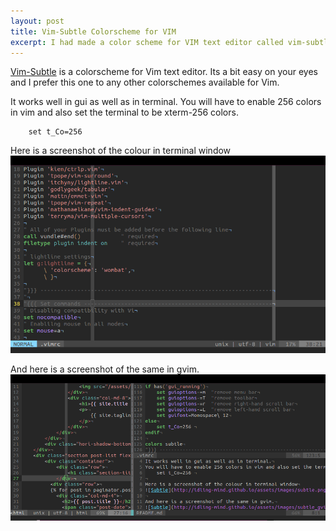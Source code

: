 ```yaml
---
layout: post
title: Vim-Subtle Colorscheme for VIM
excerpt: I had made a color scheme for VIM text editor called vim-subtle.
---
```

[Vim-Subtle](https://github.com/idling-mind/vim-color-subtle) is a colorscheme for Vim text editor. Its a bit easy on your eyes and I prefer this one to any other colorschemes available for Vim.

It works well in gui as well as in terminal.
You will have to enable 256 colors in vim and also set the terminal to be xterm-256 colors.

```
    set t_Co=256 
```

Here is a screenshot of the colour in terminal window
![Subtle](/assets/images/subtle.png)

And here is a screenshot of the same in gvim.
![Subtle Gvim](/assets/images/subtle_gvim.png)
